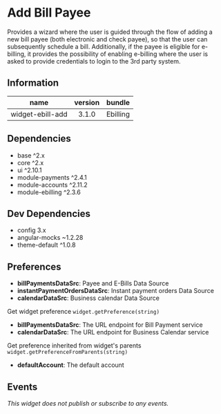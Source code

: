 # Add Bill Payee
Provides a wizard where the user is guided through the flow of adding a new bill payee (both electronic and check payee), so that the user can subsequently schedule a bill. Additionally, if the payee is eligible for e-billing, it provides the possibility of enabling e-billing where the user is asked to provide credentials to login to the 3rd party system.

## Information
|  name |  version |  bundle |
|--|:--:|--:|
|  widget-ebill-add |  3.1.0 |  Ebilling |

## Dependencies

- base ^2.x
- core ^2.x
- ui ^2.10.1
- module-payments ^2.4.1
- module-accounts ^2.11.2
- module-ebilling ^2.3.6

## Dev Dependencies

- config 3.x
- angular-mocks ~1.2.28
- theme-default ^1.0.8

## Preferences

- **billPaymentsDataSrc**: Payee and E-Bills Data Source
- **instantPaymentOrdersDataSrc**: Instant payment orders Data Source
- **calendarDataSrc**: Business calendar Data Source

Get widget preference `widget.getPreference(string)`


- **billPaymentsDataSrc**: The URL endpoint for Bill Payment service
- **calendarDataSrc**: The URL endpoint for Business Calendar service

Get preference inherited from widget's parents `widget.getPreferenceFromParents(string)`


- **defaultAccount**: The default account

## Events
*This widget does not publish or subscribe to any events.*


